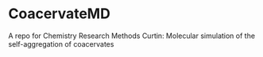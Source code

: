 # CoacervateMD
A repo for Chemistry Research Methods Curtin: Molecular simulation of the self-aggregation of coacervates

